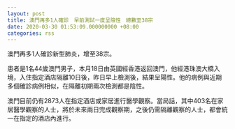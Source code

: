 ```yaml
---
layout: post
title: 澳門再多1人確診　早前測試一度呈陰性　總數至38宗
date: 2020-03-30 01:53:09.000000000 +08:00
categories: rss
---
```


澳門再多1人確診新型肺炎，增至38宗。

患者是1名44歲澳門男子，本月18日由英國經香港返回澳門，他經港珠澳大橋入境，入住指定酒店隔離10日後，昨日早上檢測後，結果呈陽性。他的病例與近期多個確診病例相似，在隔離初期兩次檢測都是陰性。

澳門目前仍有2873人在指定酒店或家居進行醫學觀察。當局話，其中403名在家居醫學觀察的人士，將於未來兩日完成觀察期，之後仍需隔離觀察的人士，都會統一在指定的酒店內進行。
